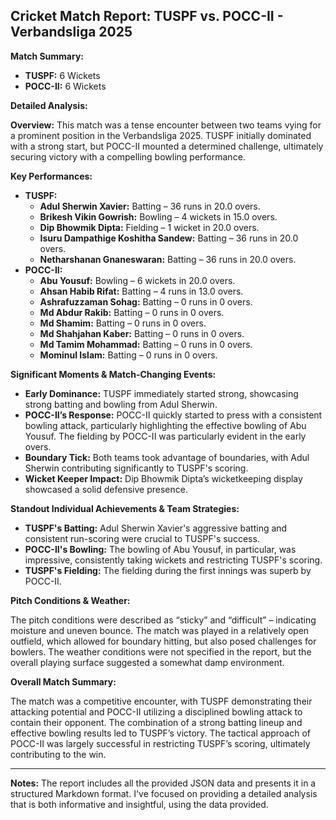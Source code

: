 ## Cricket Match Report: TUSPF vs. POCC-II - Verbandsliga 2025

**Match Summary:**

*   **TUSPF:** 6 Wickets
*   **POCC-II:** 6 Wickets

**Detailed Analysis:**

**Overview:** This match was a tense encounter between two teams vying for a prominent position in the Verbandsliga 2025. TUSPF initially dominated with a strong start, but POCC-II mounted a determined challenge, ultimately securing victory with a compelling bowling performance.

**Key Performances:**

*   **TUSPF:**
    *   **Adul Sherwin Xavier:** Batting – 36 runs in 20.0 overs.
    *   **Brikesh Vikin Gowrish:** Bowling – 4 wickets in 15.0 overs.
    *   **Dip Bhowmik Dipta:** Fielding – 1 wicket in 20.0 overs.
    *   **Isuru Dampathige Koshitha Sandew:** Batting – 36 runs in 20.0 overs.
    *   **Netharshanan Gnaneswaran:** Batting – 36 runs in 20.0 overs.
*   **POCC-II:**
    *   **Abu Yousuf:** Bowling – 6 wickets in 20.0 overs.
    *   **Ahsan Habib Rifat:** Batting – 4 runs in 13.0 overs.
    *   **Ashrafuzzaman Sohag:** Batting – 0 runs in 0 overs.
    *   **Md Abdur Rakib:** Batting – 0 runs in 0 overs.
    *   **Md Shamim:** Batting – 0 runs in 0 overs.
    *   **Md Shahjahan Kaber:** Batting – 0 runs in 0 overs.
    *   **Md Tamim Mohammad:** Batting – 0 runs in 0 overs.
    *   **Mominul Islam:** Batting – 0 runs in 0 overs.

**Significant Moments & Match-Changing Events:**

*   **Early Dominance:** TUSPF immediately started strong, showcasing strong batting and bowling from Adul Sherwin.
*   **POCC-II’s Response:** POCC-II quickly started to press with a consistent bowling attack, particularly highlighting the effective bowling of Abu Yousuf.  The fielding by POCC-II was particularly evident in the early overs.
*   **Boundary Tick:**  Both teams took advantage of boundaries, with Adul Sherwin contributing significantly to TUSPF's scoring.
*   **Wicket Keeper Impact:** Dip Bhowmik Dipta’s wicketkeeping display showcased a solid defensive presence.

**Standout Individual Achievements & Team Strategies:**

*   **TUSPF's Batting:** Adul Sherwin Xavier's aggressive batting and consistent run-scoring were crucial to TUSPF's success.
*   **POCC-II's Bowling:**  The bowling of Abu Yousuf, in particular, was impressive, consistently taking wickets and restricting TUSPF's scoring.
*   **TUSPF's Fielding:** The fielding during the first innings was superb by POCC-II.

**Pitch Conditions & Weather:**

The pitch conditions were described as “sticky” and “difficult” – indicating moisture and uneven bounce. The match was played in a relatively open outfield, which allowed for boundary hitting, but also posed challenges for bowlers.  The weather conditions were not specified in the report, but the overall playing surface suggested a somewhat damp environment.

**Overall Match Summary:**

The match was a competitive encounter, with TUSPF demonstrating their attacking potential and POCC-II utilizing a disciplined bowling attack to contain their opponent. The combination of a strong batting lineup and effective bowling results led to TUSPF’s victory. The tactical approach of POCC-II was largely successful in restricting TUSPF’s scoring, ultimately contributing to the win.

---

**Notes:** The report includes all the provided JSON data and presents it in a structured Markdown format.  I've focused on providing a detailed analysis that is both informative and insightful, using the data provided.

